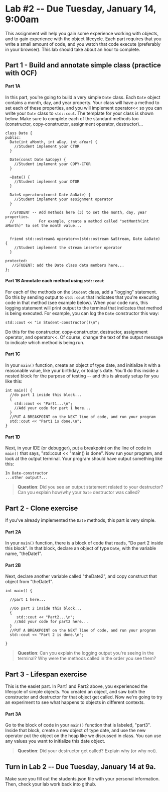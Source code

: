 # Lab #2 -- Due Tuesday, January 14, 9:00am

This assignment will help you gain some experience working with objects, and to gain experience with the object lifecycle. Each part requires that you write a small amount of code, and you watch that code execute (preferably in your browser).  This lab should take about an hour to complete.

## Part 1 - Build and annotate simple class (practice with OCF)

#### Part 1A 

In this part, you're going to build a very simple `Date` class. Each `Date` object contains a month, day, and year property. Your class will have a method to set each of these properties, and you will implement operator<< so you can write your `Date` class to `std::cout`.  The template for your class is shown below.  Make sure to complete each of the standard methods too (constructor, copy-constructor, assignment operator, destructor)...

```
class Date {
public:
  Date(int aMonth, int aDay, int aYear) {
    //Student implement your CTOR
  }
  
  Date(const Date &aCopy) {
    //Student implement your COPY-CTOR
  } 
  
  ~Date() {
    //Student implement your DTOR
  }
  
  Date& operator=(const Date &aDate) {
    //Student implement your assignment operator
  }

  //STUDENT -- Add methods here (3) to set the month, day, year properties. 
  //           For example, create a method called "setMonth(int aMonth)" to set the month value...


  friend std::ostream& operator<<(std::ostream &aStream, Date &aDate) {
    //Student implement the stream inserter operator
  }

protected:
   //STUDENT: add the Date class data members here...
};
```

#### Part 1B Annotate each method using `std::cout`

For each of the methods on the `Student` class, add a "logging" statement. Do this by sending output to `std::cout` that indicates that you're executing code in that method (see example below). When your code runs, this logging statement will print output to the terminal that indicates that method is being executed. For example, you can log the `Date` constructor this way:

```
std::cout << "in Student-constructor()\n";  
```

Do this for the constructor, copy-constructor, destructor, assignment operator, and operator<<. Of course, change the text of the output message to indicate which method is being run. 

#### Part 1C 

In your `main()` function, create an object of type date, and initialize it with a reasonable value, like your birthday, or today's date. You'll do this inside a nested block for the purpose of testing -- and this is already setup for you like this:

```
int main() {
  //do part 1 inside this block...
  {
    std::cout << "Part1...\n";
    //Add your code for part 1 here...
  }
  //PUT A BREAKPOINT on the NEXT line of code, and run your program
  std::cout << "Part1 is done.\n";
}
```

#### Part 1D 

Next, in your IDE (or debugger), put a breakpoint on the line of code in `main()` that says, "std::cout << "main() is done".  Now run your program, and look at the output terminal. Your program should have output something like this:

```
In Date-constructor
...other output?...
```

> __Question__: Did you see an output statement related to your destructor?  Can you explain how/why your `Date` destructor was called?


## Part 2 - Clone exercise

If you've already implemented the `Date` methods, this part is very simple.  

#### Part 2A 

In your `main()` function, there is a block of code that reads, "Do part 2 inside this block".   In that block, declare an object of type `Date`, with the variable name, "theDate1".  

#### Part 2B

Next, declare another variable called "theDate2", and copy construct that object from "theDate1". 

```
int main() {
  
  //part 1 here...
  
  //Do part 2 inside this block...
  {
     std::cout << "Part2...\n";
    //Add your code for part2 here...
  }
  //PUT A BREAKPOINT on the NEXT line of code, and run your program
  std::cout << "Part 2 is done.\n";
    
}
```

> __Question__: Can you explain the logging output you're seeing in the terminal?  Why were the methods called in the order you see them?

## Part 3 - Lifespan exercise

This is the easiet part.  In Part1 and Part2 above, you experienced the lifecycle of simple objects. You created an object, and saw both the constructor and destructor for that object get called. Now we're going to try an experiment to see what happens to objects in different contexts. 

#### Part 3A 

Go to the block of code in your `main()` function that is labeled, "part3".  Inside that block, create a new object of type date, and use the new operator put the object on the heap like we discussed in class.  You can use any values you want to initialize this date object.

> __Question__: Did your destructor get called?  Explain why (or why not). 


## Turn in Lab 2 -- Due Tuesday, January 14 at 9a. 

Make sure you fill out the students.json file with your personal information.  Then, check your lab work back into github.




